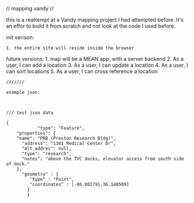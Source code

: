 // mapping vandy //

this is a reattempt at a Vandy mapping project I had attempted before. It's an effor to build it from scratch and not look at the code I used before. 

init verison: 

    1. the entire site will reside inside the browser
    
future versions: 
    1. map will be a MEAN app, with a server backend
    2. As a user, I can add a location
    3. As a user, I can update a location
    4. As a user, I can sort locations
    5. As a user, I can cross reference a location
    
    
    
    
    ///////
    
    example json:
    
    
    
    /// test json data
    
    {
                "type": "Feature",
        "properties": {
        "name": "PRB (Preston Research Bldg)",
          "address": "1301 Medical Center Dr", 
          "alt_addres": null, 
          "type": "research", 
          "notes": "above the TVC docks, elevator access from south side of dock."
        },
          "geometry" : {
             "type" : "Point", 
             "coordinates" : [-86.802791,36.140509]
            }
            }